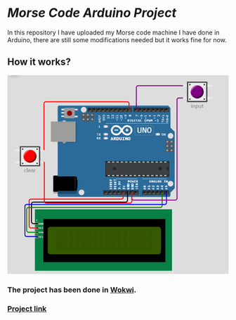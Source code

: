 # ***Morse Code Arduino Project***
In this repository I have uploaded my Morse code machine I have done in Arduino, there are still some modifications needed but it works fine for now.
## How it works?
![dsada](Extra/diagrame.png)
### The project has been done in [Wokwi](https://wokwi.com/).
### [**Project link**](https://wokwi.com/projects/334010426810434131)